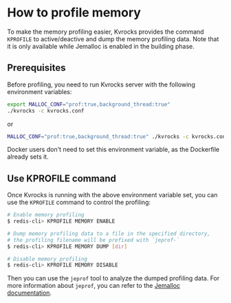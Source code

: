 # How to profile memory

To make the memory profiling easier, Kvrocks provides the command `KPROFILE` to active/deactive and dump the memory profiling data. Note that it is only available while Jemalloc is enabled in the building phase.

## Prerequisites

Before profiling, you need to run Kvrocks server with the following environment variables:

```bash
export MALLOC_CONF="prof:true,background_thread:true"
./kvrocks -c kvrocks.conf
```

or

```bash
MALLOC_CONF="prof:true,background_thread:true" ./kvrocks -c kvrocks.conf
```

Docker users don't need to set this environment variable, as the Dockerfile already sets it.

## Use KPROFILE command

Once Kvrocks is running with the above environment variable set, you can use the `KPROFILE` command to control the profiling:

```bash
# Enable memory profiling
$ redis-cli> KPROFILE MEMORY ENABLE

# Dump memory profiling data to a file in the specified directory,
# the profiling filename will be prefixed with `jeprof-`
$ redis-cli> KPROFILE MEMORY DUMP [dir]

# Disable memory profiling
$ redis-cli> KPROFILE MEMORY DISABLE
```

Then you can use the `jeprof` tool to analyze the dumped profiling data. For more information about `jeprof`, you can refer to the [Jemalloc documentation](https://github.com/jemalloc/jemalloc/wiki/Use-Case%3A-Heap-Profiling).

